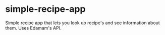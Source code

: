 # simple-recipe-app
Simple recipe app that lets you look up recipe's and see information about them. Uses Edamam's API.
